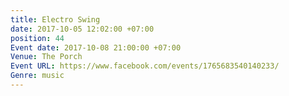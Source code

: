 ```yaml
---
title: Electro Swing
date: 2017-10-05 12:02:00 +07:00
position: 44
Event date: 2017-10-08 21:00:00 +07:00
Venue: The Porch
Event URL: https://www.facebook.com/events/1765683540140233/
Genre: music
---
```


